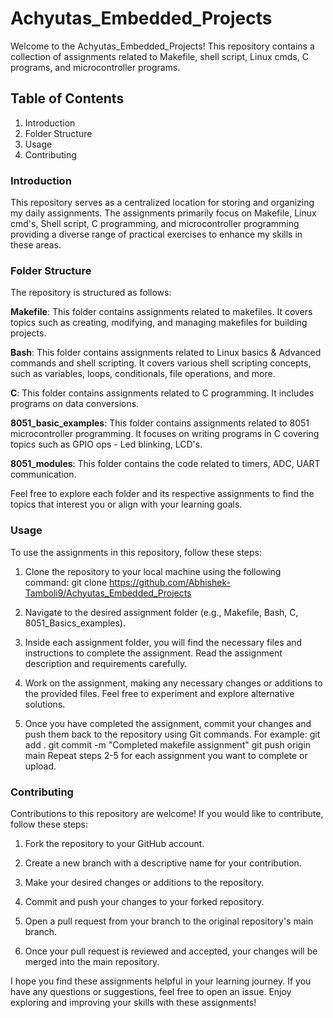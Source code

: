 # Achyutas_Embedded_Projects
Welcome to the Achyutas_Embedded_Projects! This repository contains a collection of assignments related to Makefile, shell script, Linux cmds,
C programs, and microcontroller programs.

## Table of Contents
  1. Introduction
  2. Folder Structure
  3. Usage
  4. Contributing
  
### Introduction
This repository serves as a centralized location for storing and organizing my daily assignments. 
The assignments primarily focus on Makefile, Linux cmd's, Shell script, C programming, and microcontroller programming 
providing a diverse range of practical exercises to enhance my skills in these areas.

### Folder Structure
The repository is structured as follows:

**Makefile**: This folder contains assignments related to makefiles. It covers topics such as creating, modifying, and managing makefiles for building projects.

**Bash**: This folder contains assignments related to Linux basics & Advanced commands and shell scripting. 
It covers various shell scripting concepts, such as variables, loops, conditionals, file operations, and more.

**C**: This folder contains assignments related to C programming. It includes programs on data conversions.

**8051_basic_examples**: This folder contains assignments related to 8051 microcontroller programming. It focuses on writing programs in C covering topics 
such as GPIO ops - Led blinking, LCD's.

**8051_modules**: This folder contains the code related to timers, ADC, UART communication. 

Feel free to explore each folder and its respective assignments to find the topics that interest you or align with your learning goals.

### Usage
To use the assignments in this repository, follow these steps:

  1. Clone the repository to your local machine using the following command:
      git clone https://github.com/Abhishek-Tamboli9/Achyutas_Embedded_Projects
  2. Navigate to the desired assignment folder (e.g., Makefile, Bash, C, 8051_Basics_examples).

  3. Inside each assignment folder, you will find the necessary files and instructions to complete the assignment. Read the assignment description and requirements carefully.

  4. Work on the assignment, making any necessary changes or additions to the provided files. Feel free to experiment and explore alternative solutions.

  5. Once you have completed the assignment, commit your changes and push them back to the repository using Git commands. For example:
      git add .
      git commit -m "Completed makefile assignment"
      git push origin main
      Repeat steps 2-5 for each assignment you want to complete or upload.

### Contributing
Contributions to this repository are welcome! If you would like to contribute, follow these steps:

  1. Fork the repository to your GitHub account.

  2. Create a new branch with a descriptive name for your contribution.

  3. Make your desired changes or additions to the repository.

  4. Commit and push your changes to your forked repository.

  5. Open a pull request from your branch to the original repository's main branch.

  6. Once your pull request is reviewed and accepted, your changes will be merged into the main repository.

I hope you find these assignments helpful in your learning journey. 
If you have any questions or suggestions, feel free to open an issue.
Enjoy exploring and improving your skills with these assignments!
